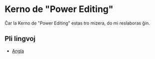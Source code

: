 # Kerno de "Power Editing"
Ĉar la Kerno de "Power Editing" estas tro mizera, do mi reslaboras ĝin.
## Pli lingvoj
* [Angla](./README.md)